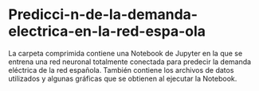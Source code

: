 # Predicci-n-de-la-demanda-electrica-en-la-red-espa-ola

La carpeta comprimida contiene una Notebook de Jupyter en la que se entrena una red neuronal totalmente conectada para predecir la demanda eléctrica de la red española. También contiene los archivos de datos utilizados y algunas gráficas que se obtienen al ejecutar la Notebook.
